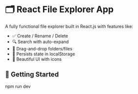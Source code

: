# 🗂 React File Explorer App

A fully functional file explorer built in React.js with features like:
- ✅ Create / Rename / Delete
- 🔍 Search with auto-expand
- 📁 Drag-and-drop folders/files
- 💾 Persists state in localStorage
- 📘 Beautiful UI with icons

## 🚀 Getting Started

npm run dev

